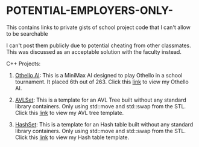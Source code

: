 # POTENTIAL-EMPLOYERS-ONLY-
This contains links to private gists of school project code that I can't allow to be searchable

I can't post them publicly due to potential cheating from other classmates. This was discussed as an acceptable solution
with the faculty instead.

C++ Projects:

1. [Othello AI](https://gist.github.com/Jihigera/63578ddd5d1e3a404fbd6609122e0baf): This is a MiniMax AI designed to play Othello in a school tournament. It placed 6th out of 263.
  Click this [link](https://gist.github.com/Jihigera/63578ddd5d1e3a404fbd6609122e0baf) to view my Othello AI.

2. [AVLSet](https://gist.github.com/Jihigera/af9ae26f33c8c975512ea53530a39dd8): This is a template for an AVL Tree built without any standard library containers. Only using std::move and std::swap from the STL.
  Click this [link](https://gist.github.com/Jihigera/af9ae26f33c8c975512ea53530a39dd8) to view my AVL tree template.

3. [HashSet](https://gist.github.com/Jihigera/666d04dece666adfeeddbfa3d98d3edb): This is a template for an Hash table built without any standard library containers. Only using std::move and std::swap from the STL.
  Click this [link](https://gist.github.com/Jihigera/666d04dece666adfeeddbfa3d98d3edb) to view my Hash table template.

